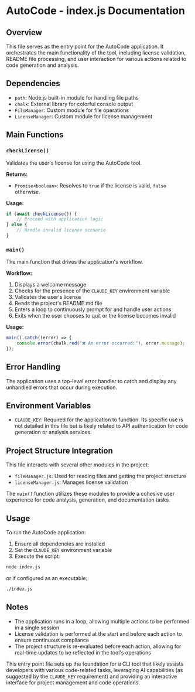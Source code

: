 # AutoCode - index.js Documentation

## Overview

This file serves as the entry point for the AutoCode application. It orchestrates the main functionality of the tool, including license validation, README file processing, and user interaction for various actions related to code generation and analysis.

## Dependencies

- `path`: Node.js built-in module for handling file paths
- `chalk`: External library for colorful console output
- `FileManager`: Custom module for file operations
- `LicenseManager`: Custom module for license management

## Main Functions

### `checkLicense()`

Validates the user's license for using the AutoCode tool.

**Returns:**
- `Promise<boolean>`: Resolves to `true` if the license is valid, `false` otherwise.

**Usage:**
```javascript
if (await checkLicense()) {
    // Proceed with application logic
} else {
    // Handle invalid license scenario
}
```

### `main()`

The main function that drives the application's workflow.

**Workflow:**
1. Displays a welcome message
2. Checks for the presence of the `CLAUDE_KEY` environment variable
3. Validates the user's license
4. Reads the project's README.md file
5. Enters a loop to continuously prompt for and handle user actions
6. Exits when the user chooses to quit or the license becomes invalid

**Usage:**
```javascript
main().catch((error) => {
    console.error(chalk.red("❌ An error occurred:"), error.message);
});
```

## Error Handling

The application uses a top-level error handler to catch and display any unhandled errors that occur during execution.

## Environment Variables

- `CLAUDE_KEY`: Required for the application to function. Its specific use is not detailed in this file but is likely related to API authentication for code generation or analysis services.

## Project Structure Integration

This file interacts with several other modules in the project:

- `fileManager.js`: Used for reading files and getting the project structure
- `licenseManager.js`: Manages license validation

The `main()` function utilizes these modules to provide a cohesive user experience for code analysis, generation, and documentation tasks.

## Usage

To run the AutoCode application:

1. Ensure all dependencies are installed
2. Set the `CLAUDE_KEY` environment variable
3. Execute the script:

```bash
node index.js
```

or if configured as an executable:

```bash
./index.js
```

## Notes

- The application runs in a loop, allowing multiple actions to be performed in a single session
- License validation is performed at the start and before each action to ensure continuous compliance
- The project structure is re-evaluated before each action, allowing for real-time updates to be reflected in the tool's operations

This entry point file sets up the foundation for a CLI tool that likely assists developers with various code-related tasks, leveraging AI capabilities (as suggested by the `CLAUDE_KEY` requirement) and providing an interactive interface for project management and code operations.